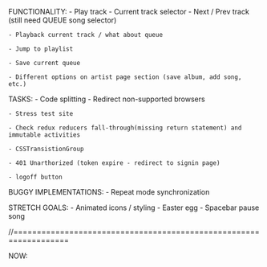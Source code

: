 
FUNCTIONALITY:
    - Play track
    - Current track selector
    - Next / Prev track (still need QUEUE song selector)

    - Playback current track / what about queue

    - Jump to playlist

    - Save current queue

    - Different options on artist page section (save album, add song, etc.)



TASKS:
    - Code splitting
    - Redirect non-supported browsers

    - Stress test site

    - Check redux reducers fall-through(missing return statement) and immutable activities

    - CSSTransistionGroup

    - 401 Unarthorized (token expire - redirect to signin page)

    - logoff button


BUGGY IMPLEMENTATIONS:
    - Repeat mode synchronization

STRETCH GOALS:
    - Animated icons / styling
    - Easter egg
    - Spacebar pause song


//==================================================================

NOW:
